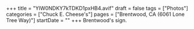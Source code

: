 +++
title = "YlW0NDKY7kTDKD1pxHB4.avif"
draft = false
tags = ["Photos"]
categories = ["Chuck E. Cheese's"]
pages = ["Brentwood, CA (6061 Lone Tree Way)"]
startDate = ""
+++
Brentwood's sign.
